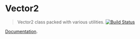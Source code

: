 # Vector2
> Vector2 class packed with various utilities.
[![Build Status](https://travis-ci.org/itbrandonsilva/vector2.svg?branch=master)](https://travis-ci.org/itbrandonsilva/vector2)

[Documentation](https://itbrandonsilva.github.io/vector2).
